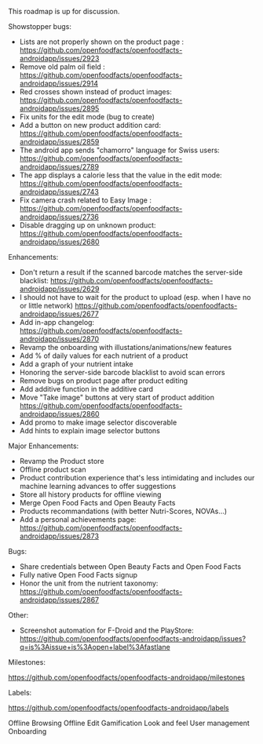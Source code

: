 This roadmap is up for discussion.

Showstopper bugs:
- Lists are not properly shown on the product page : https://github.com/openfoodfacts/openfoodfacts-androidapp/issues/2923
- Remove old palm oil field : https://github.com/openfoodfacts/openfoodfacts-androidapp/issues/2914
- Red crosses shown instead of product images: https://github.com/openfoodfacts/openfoodfacts-androidapp/issues/2895
- Fix units for the edit mode (bug to create)
- Add a button on new product addition card: https://github.com/openfoodfacts/openfoodfacts-androidapp/issues/2859
- The android app sends "chamorro" language for Swiss users: https://github.com/openfoodfacts/openfoodfacts-androidapp/issues/2789
- The app displays a calorie less that the value in the edit mode: https://github.com/openfoodfacts/openfoodfacts-androidapp/issues/2743
- Fix camera crash related to Easy Image : https://github.com/openfoodfacts/openfoodfacts-androidapp/issues/2736
- Disable dragging up on unknown product: https://github.com/openfoodfacts/openfoodfacts-androidapp/issues/2680

Enhancements:
- Don't return a result if the scanned barcode matches the server-side blacklist:  https://github.com/openfoodfacts/openfoodfacts-androidapp/issues/2629
- I should not have to wait for the product to upload (esp. when I have no or little network) https://github.com/openfoodfacts/openfoodfacts-androidapp/issues/2677
- Add in-app changelog: https://github.com/openfoodfacts/openfoodfacts-androidapp/issues/2870
- Revamp the onboarding with illustations/animations/new features
- Add % of daily values for each nutrient of a product
- Add a graph of your nutrient intake
- Honoring the server-side barcode blacklist to avoid scan errors
- Remove bugs on product page after product editing
- Add additive function in the additive card
- Move "Take image" buttons at very start of product addition https://github.com/openfoodfacts/openfoodfacts-androidapp/issues/2860
- Add promo to make image selector discoverable
- Add hints to explain image selector buttons

Major Enhancements:
- Revamp the Product store
- Offline product scan
- Product contribution experience that's less intimidating and includes our machine learning advances to offer suggestions
- Store all history products for offline viewing
- Merge Open Food Facts and Open Beauty Facts
- Products recommandations (with better Nutri-Scores, NOVAs…)
- Add a personal achievements page: https://github.com/openfoodfacts/openfoodfacts-androidapp/issues/2873

Bugs:
- Share credentials between Open Beauty Facts and Open Food Facts
- Fully native Open Food Facts signup
- Honor the unit from the nutrient taxonomy: https://github.com/openfoodfacts/openfoodfacts-androidapp/issues/2867

Other:
- Screenshot automation for F-Droid and the PlayStore: https://github.com/openfoodfacts/openfoodfacts-androidapp/issues?q=is%3Aissue+is%3Aopen+label%3Afastlane

Milestones:

https://github.com/openfoodfacts/openfoodfacts-androidapp/milestones

Labels:

https://github.com/openfoodfacts/openfoodfacts-androidapp/labels



Offline Browsing
Offline Edit
Gamification
Look and feel
User management
Onboarding
